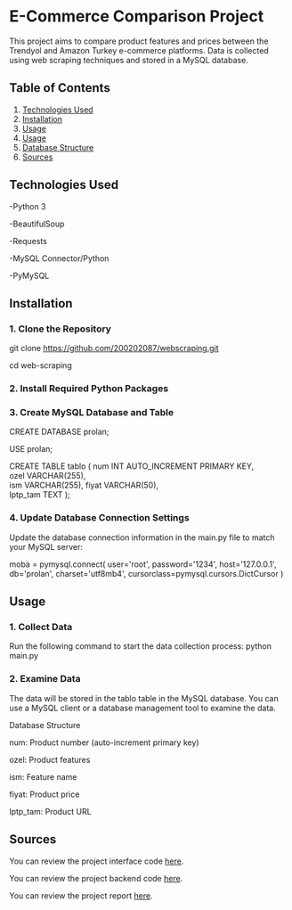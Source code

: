 # E-Commerce Comparison Project
This project aims to compare product features and prices between the Trendyol and Amazon Turkey e-commerce platforms. Data is collected using web scraping techniques and stored in a MySQL database.

## Table of Contents

1. [Technologies Used](#technologies-used)
2. [Installation](#installation)
3. [Usage](#usage)
4. [Usage](#usage)
5. [Database Structure](#database-structure)
6. [Sources](#sources)

## Technologies Used

-Python 3

-BeautifulSoup

-Requests

-MySQL Connector/Python

-PyMySQL

## Installation

### 1. Clone the Repository

git clone https://github.com/200202087/webscraping.git

cd web-scraping

### 2. Install Required Python Packages


### 3. Create MySQL Database and Table
   
CREATE DATABASE prolan;

USE prolan;

CREATE TABLE tablo (
    num INT AUTO_INCREMENT PRIMARY KEY,  
    ozel VARCHAR(255),  
    ism VARCHAR(255),
    fiyat VARCHAR(50),  
    lptp_tam TEXT
);

### 4. Update Database Connection Settings

Update the database connection information in the main.py file to match your MySQL server:

moba = pymysql.connect(
    user='root',
    password='1234',
    host='127.0.0.1',
    db='prolan',
    charset='utf8mb4',
    cursorclass=pymysql.cursors.DictCursor
)

## Usage

### 1. Collect Data

Run the following command to start the data collection process:
python main.py

### 2. Examine Data

The data will be stored in the tablo table in the MySQL database. You can use a MySQL client or a database management tool to examine the data.

Database Structure

num: Product number (auto-increment primary key)

ozel: Product features

ism: Feature name

fiyat: Product price

lptp_tam: Product URL


## Sources

You can review the project interface code [here](Arayuz.php).

You can review the project backend code [here](WebScraping.py).

You can review the project report [here](WebScrapingRep.pdf).
